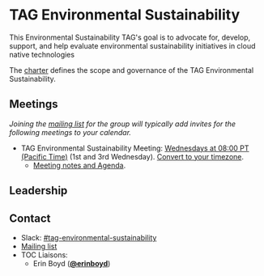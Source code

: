 <!---
This is an autogenerated file!

Please do not edit this file directly, but instead make changes to the
tags.yaml file.

--->
# TAG Environmental Sustainability

This Environmental Sustainability TAG's goal is to advocate for, develop, support, and help evaluate environmental sustainability initiatives in cloud native technologies

The [charter](charter.md) defines the scope and governance of the TAG Environmental Sustainability.

## Meetings
*Joining the [mailing list](https://lists.cncf.io/g/cncf-tag-env-sustainability) for the group will typically add invites for the following meetings to your calendar.*
* TAG Environmental Sustainability Meeting: [Wednesdays at 08:00 PT (Pacific Time)]() (1st and 3rd Wednesday). [Convert to your timezone](http://www.thetimezoneconverter.com/?t=08:00&tz=PT%20%28Pacific%20Time%29).
  * [Meeting notes and Agenda](https://docs.google.com/document/d/1TkmMyXJABC66NfYmivnh7z8Y_vpq9f9foaOuDVQS_Lo/edit).

## Leadership

## Contact
- Slack: [#tag-environmental-sustainability](https://cloud-native.slack.com/messages/tag-environmental-sustainability)
- [Mailing list](https://lists.cncf.io/g/cncf-tag-env-sustainability)
- TOC Liaisons:
    - Erin Boyd (**[@erinboyd](https://github.com/erinboyd)**)
<!-- BEGIN CUSTOM CONTENT -->

<!-- END CUSTOM CONTENT -->
